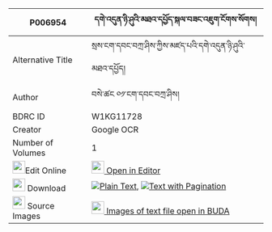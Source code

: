 |P006954|དགེ་འདུན་ཉི་ཤུའི་མཐའ་དཔྱོད་སྐལ་བཟང་འཇུག་ངོགས་སོགས། 
| --- | --- 
|Alternative Title |སྲས་ངག་དབང་བཀྲ་ཤིས་ཀྱིས་མཛད་པའི་དགེ་འདུན་ཉི་ཤུའི་མཐའ་དཔྱོད།
|Author| བསེ་ཚང ༠༡་ངག་དབང་བཀྲ་ཤིས།
|BDRC ID | W1KG11728
|Creator | Google OCR
|Number of Volumes| 1
|<img width="25" src="https://img.icons8.com/color/25/000000/edit-property.png">Edit Online| [<img width="25" src="https://avatars.githubusercontent.com/u/45091458?s=200&v=4"> Open in Editor](http://editor.openpecha.org/P006954)
|<img width="25" src="https://img.icons8.com/fluent/48/000000/download-2.png"/>  Download | [![](https://img.icons8.com/color/20/000000/txt.png)Plain Text](https://github.com/Openpecha/P006954/releases/download/v1/gendun_nyishu_i_tacho_kalzang__plain_P006954.zip), [![](https://img.icons8.com/color/20/000000/txt.png)Text with Pagination](https://github.com/Openpecha/P006954/releases/download/v1/gendun_nyishu_i_tacho_kalzang__pages_P006954.zip)
|<img width="25" src="https://img.icons8.com/plasticine/100/000000/pictures-folder.png"/>  Source Images | [<img width="25" src="https://library.bdrc.io/icons/BUDA-small.svg"> Images of text file open in BUDA](https://library.bdrc.io/show/bdr:W1KG11728)
